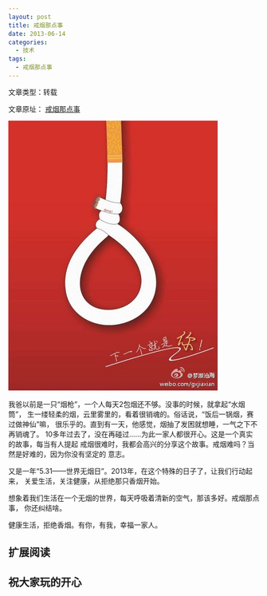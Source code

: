 ```yaml
---
layout: post
title: 戒烟那点事
date: 2013-06-14
categories:
  - 技术
tags:
  - 戒烟那点事
---
```

文章类型：转载

文章原址： [戒烟那点事](http://3g.k.sohu.com/t/n8559058)

![](/img/article/2013-06/15-01.jpg)

我爸以前是一只“烟枪”，一个人每天2包烟还不够。没事的时候，就拿起“水烟筒”，
生一缕轻柔的烟，云里雾里的，看着很销魂的。俗话说，“饭后一锅烟，赛过做神仙”嘛，
很乐乎的。直到有一天，他感觉，烟抽了发困就想睡，一气之下不再销魂了。
10多年过去了，没在再碰过……为此一家人都很开心。这是一个真实的故事，每当有人提起
戒烟很难时，我都会高兴的分享这个故事。戒烟难吗？当然是好难的，因为你没有坚定的
意志。

又是一年“5.31——世界无烟日”。2013年，在这个特殊的日子了，让我们行动起来，
关爱生活，关注健康，从拒绝那只香烟开始。

想象着我们生活在一个无烟的世界，每天呼吸着清新的空气，那该多好。戒烟那点事，
你还纠结啥。

健康生活，拒绝香烟。有你，有我，幸福一家人。

## 扩展阅读


## 祝大家玩的开心

